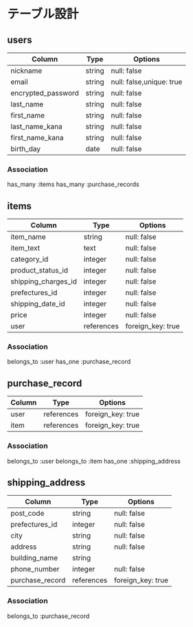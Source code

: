 # テーブル設計

## users

|Column             |Type    |Options                     |
|-------------------|--------|----------------------------|
|nickname           |string  |null: false                 |
|email              |string  |null: false,unique: true    |
|encrypted_password |string  |null: false                 |
|last_name          |string  |null: false                 |
|first_name         |string  |null: false                 |
|last_name_kana     |string  |null: false                 |
|first_name_kana    |string  |null: false                 |
|birth_day          |date    |null: false                 |

### Association
has_many :items
has_many :purchase_records

## items

|Column              |Type       |Options           |
|--------------------|-----------|------------------|
|item_name           |string     |null: false       |
|item_text           |text       |null: false       |
|category_id         |integer    |null: false       |
|product_status_id   |integer    |null: false       |
|shipping_charges_id |integer    |null: false       |
|prefectures_id      |integer    |null: false       |
|shipping_date_id    |integer    |null: false       |
|price               |integer    |null: false       |
|user                |references |foreign_key: true |

### Association
belongs_to :user
has_one :purchase_record

## purchase_record

|Column           |Type       |Options           |
|-----------------|-----------|------------------|
|user             |references |foreign_key: true |
|item             |references |foreign_key: true |

### Association
belongs_to :user
belongs_to :item
has_one :shipping_address

## shipping_address
|Column           |Type       |Options           |
|-----------------|-----------|------------------|
|post_code        |string     |null: false       |
|prefectures_id   |integer    |null: false       |
|city             |string     |null: false       |
|address          |string     |null: false       |
|building_name    |string     |                  |
|phone_number     |integer    |null: false       |
|purchase_record  |references |foreign_key: true |

### Association
belongs_to :purchase_record

